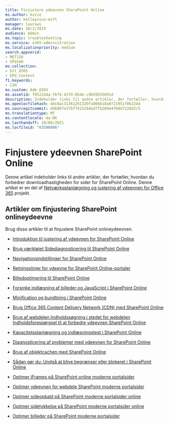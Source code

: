 ```yaml
---
title: Finjustere ydeevnen SharePoint Online
ms.author: kvice
author: kelleyvice-msft
manager: laurawi
ms.date: 10/2/2019
audience: Admin
ms.topic: troubleshooting
ms.service: o365-administration
ms.localizationpriority: medium
search.appverid:
- MET150
- SPO160
ms.collection:
- Ent_O365
- SPO_Content
f1.keywords:
- CSH
ms.custom: Adm_O365
ms.assetid: f0522d4a-fbf4-41f9-854e-c9b59555091d
description: Indeholder links til andre artikler, der fortæller, hvordan du forbedrer downloadhastigheden for sider for SharePoint Online.
ms.openlocfilehash: 4dc8ac31361261320fa806b18a0721951f0b2244
ms.sourcegitcommit: d4b867e37bf741528ded7fb289e4f6847228d2c5
ms.translationtype: MT
ms.contentlocale: da-DK
ms.lasthandoff: 10/06/2021
ms.locfileid: "63590986"
---
```

# <a name="tune-sharepoint-online-performance"></a>Finjustere ydeevnen SharePoint Online

Denne artikel indeholder links til andre artikler, der fortæller, hvordan du forbedrer downloadhastigheden for sider for SharePoint Online. Denne artikel er en del af [Netværksplanlægning og justering af ydeevnen for Office 365](./network-planning-and-performance.md) projekt.

## <a name="articles-about-fine-tuning-sharepoint-online-performance"></a>Artikler om finjustering SharePoint onlineydeevne

Brug disse artikler til at finjustere SharePoint onlineydeevnen.
  
- [Introduktion til justering af ydeevnen for SharePoint Online](introduction-to-performance-tuning-for-sharepoint-online.md)

- [Brug værktøjet Sidediagnosticering til SharePoint Online](page-diagnostics-for-spo.md)

- [Navigationsindstillinger for SharePoint Online](navigation-options-for-sharepoint-online.md)

- [Retningslinjer for ydeevne for SharePoint Online-portaler](/sharepoint/dev/solution-guidance/portal-performance)

- [Billedoptimering til SharePoint Online](image-optimization-for-sharepoint-online.md)

- [Forsinke indlæsning af billeder og JavaScript i SharePoint Online](delay-loading-images-and-javascript-in-sharepoint-online.md)

- [Minification og bundtning i SharePoint Online](minification-and-bundling-in-sharepoint-online.md)

- [Brug Office 365 Content Delivery Network (CDN) med SharePoint Online](use-microsoft-365-cdn-with-spo.md)

- [Brug af webdelen Indholdssøgning i stedet for webdelen Indholdsforespørgsel til at forbedre ydeevnen SharePoint Online](using-content-search-web-part-instead-of-content-query-web-part-to-improve-perfo.md)

- [Kapacitetsplanlægning og indlæsningstest i SharePoint Online](capacity-planning-and-load-testing-sharepoint-online.md)

- [Diagnosticering af problemer med ydeevnen for SharePoint Online](diagnosing-performance-issues-with-sharepoint-online.md)

- [Brug af objektcachen med SharePoint Online](using-the-object-cache-with-sharepoint-online.md)

- [Sådan gør du: Undgå at blive begrænser eller blokeret i SharePoint Online](/sharepoint/dev/general-development/how-to-avoid-getting-throttled-or-blocked-in-sharepoint-online)

- [Optimer iFrames på SharePoint online moderne portalsider](modern-iframe-optimization.md)

- [Optimer ydeevnen for webdele SharePoint moderne portalsider](modern-web-part-optimization.md)

- [Optimer sideopkald på SharePoint moderne portalsider online](modern-page-call-optimization.md)

- [Optimer sidetykkelse på SharePoint moderne portalsider online](modern-page-weight-optimization.md)

- [Optimer billeder på SharePoint moderne portalsider](modern-image-optimization.md)